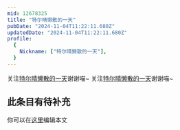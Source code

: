 ```yaml
---
mid: 12678325
title: "特尔晴懒散的一天"
pubDate: "2024-11-04T11:22:11.680Z"
updatedDate: "2024-11-04T11:22:11.680Z"
profile:
  {
    Nickname: ["特尔晴懒散的一天"],
  }
---
```


关注[特尔晴懒散的一天](https://space.bilibili.com/12678325)谢谢喵~ 关注[特尔晴懒散的一天](https://space.bilibili.com/12678325)谢谢喵~

## 此条目有待补充
你可以在[这里](https://github.com/Yuhanawa/VTuber.ICU-Content/edit/master/v/特尔晴懒散的一天/index.md)编辑本文
